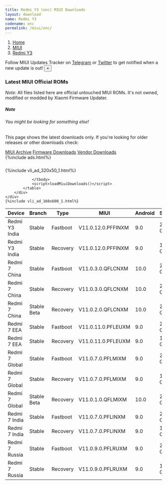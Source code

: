 ```yaml
---
title: Redmi Y3 (onc) MIUI Downloads
layout: download
name: Redmi Y3
codename: onc
permalink: /miui/onc/
---
```

<nav aria-label="breadcrumb">
    <ol class="breadcrumb">
        <li class="breadcrumb-item"><a href="/">Home</a></li>
        <li class="breadcrumb-item"><a href="/miui/">MIUI</a></li>
        <li class="breadcrumb-item active" aria-current="page"><a href="/miui/onc/">Redmi Y3</a></li>
    </ol>
</nav>
<div class="alert alert-primary alert-dismissible fade show" role="alert">
    Follow MIUI Updates Tracker on <a href="https://t.me/MIUIUpdatesTracker" class="alert-link">Telegram</a>
     or <a href="https://twitter.com/MiFwUpdater" class="alert-link">Twitter</a> to get notified when a new update is out!
    <button type="button" class="close" data-dismiss="alert" aria-label="Close">
        <span aria-hidden="true">&times;</span>
    </button>
</div>

### Latest MIUI Official ROMs
*Note*: All files listed here are official untouched MIUI ROMs. It's not owned, modified or modded by Xiaomi Firmware Updater.
<div class="card">
  <div class="card-body">
    <h5 class="card-title">Note</h5>
    <h6 class="card-subtitle mb-2 text-muted">You might be looking for something else!</h6>
    <p class="card-text">This page shows the latest downloads only.
     If you're looking for older releases or other downloads check:</p>
    <a href="/archive/miui/onc/" class="card-link">MIUI Archive</a>
    <a href="/firmware/onc/" class="card-link">Firmware Downloads</a>
    <a href="/vendor/onc/" class="card-link">Vendor Downloads</a>
  </div>
</div>
{%include ads.html%}
<div class="row justify-content-center">
    <div class="col-10">
        <div class="table-responsive-md" style="margin-top: 25px;">
            {%include vli_ad_320x50_1.html%}
            <table id="miui" class="display dt-responsive nowrap compact table table-striped table-hover table-sm">
                <thead class="thead-dark">
                    <tr>
                        <th data-ref="device">Device</th>
                        <th data-ref="branch">Branch</th>
                        <th data-ref="type">Type</th>
                        <th data-ref="miui">MIUI</th>
                        <th data-ref="android">Android</th>
                        <th data-ref="size">Size</th>
                        <th data-ref="size">Date</th>
                        <th data-ref="link">Link</th>
                    </tr>
                </thead>
                <tbody>
                <tr><td>Redmi Y3 India</td><td>Stable</td><td>Fastboot</td><td>V11.0.12.0.PFFINXM</td><td>9.0</td><td>2.2 GB</td><td>2020-11-16</td><td><a href="/miui/onc/stable/V11.0.12.0.PFFINXM/">Download</a></td></tr>
<tr><td>Redmi Y3 India</td><td>Stable</td><td>Recovery</td><td>V11.0.12.0.PFFINXM</td><td>9.0</td><td>1.8 GB</td><td>2020-11-23</td><td><a href="/miui/onc/stable/V11.0.12.0.PFFINXM/">Download</a></td></tr>
<tr><td>Redmi 7 China</td><td>Stable</td><td>Fastboot</td><td>V11.0.3.0.QFLCNXM</td><td>10.0</td><td>2.8 GB</td><td>2020-11-10</td><td><a href="/miui/onclite/stable/V11.0.3.0.QFLCNXM/">Download</a></td></tr>
<tr><td>Redmi 7 China</td><td>Stable</td><td>Recovery</td><td>V11.0.3.0.QFLCNXM</td><td>10.0</td><td>2.1 GB</td><td>2020-11-14</td><td><a href="/miui/onclite/stable/V11.0.3.0.QFLCNXM/">Download</a></td></tr>
<tr><td>Redmi 7 China</td><td>Stable Beta</td><td>Recovery</td><td>V11.0.2.0.QFLCNXM</td><td>10.0</td><td>2.1 GB</td><td>2020-07-30</td><td><a href="/miui/onclite/stable beta/V11.0.2.0.QFLCNXM/">Download</a></td></tr>
<tr><td>Redmi 7 EEA</td><td>Stable</td><td>Fastboot</td><td>V11.0.11.0.PFLEUXM</td><td>9.0</td><td>2.4 GB</td><td>2020-11-17</td><td><a href="/miui/onclite/stable/V11.0.11.0.PFLEUXM/">Download</a></td></tr>
<tr><td>Redmi 7 EEA</td><td>Stable</td><td>Recovery</td><td>V11.0.11.0.PFLEUXM</td><td>9.0</td><td>1.8 GB</td><td>2020-11-19</td><td><a href="/miui/onclite/stable/V11.0.11.0.PFLEUXM/">Download</a></td></tr>
<tr><td>Redmi 7 Global</td><td>Stable</td><td>Fastboot</td><td>V11.0.7.0.PFLMIXM</td><td>9.0</td><td>2.4 GB</td><td>2020-10-14</td><td><a href="/miui/onclite/stable/V11.0.7.0.PFLMIXM/">Download</a></td></tr>
<tr><td>Redmi 7 Global</td><td>Stable</td><td>Recovery</td><td>V11.0.7.0.PFLMIXM</td><td>9.0</td><td>1.8 GB</td><td>2020-11-11</td><td><a href="/miui/onclite/stable/V11.0.7.0.PFLMIXM/">Download</a></td></tr>
<tr><td>Redmi 7 Global</td><td>Stable Beta</td><td>Recovery</td><td>V11.0.1.0.QFLMIXM</td><td>10.0</td><td>2.0 GB</td><td>2020-12-22</td><td><a href="/miui/onclite/stable beta/V11.0.1.0.QFLMIXM/">Download</a></td></tr>
<tr><td>Redmi 7 India</td><td>Stable</td><td>Fastboot</td><td>V11.0.7.0.PFLINXM</td><td>9.0</td><td>2.2 GB</td><td>2020-08-27</td><td><a href="/miui/onclite/stable/V11.0.7.0.PFLINXM/">Download</a></td></tr>
<tr><td>Redmi 7 India</td><td>Stable</td><td>Recovery</td><td>V11.0.7.0.PFLINXM</td><td>9.0</td><td>1.8 GB</td><td>2020-09-02</td><td><a href="/miui/onclite/stable/V11.0.7.0.PFLINXM/">Download</a></td></tr>
<tr><td>Redmi 7 Russia</td><td>Stable</td><td>Fastboot</td><td>V11.0.9.0.PFLRUXM</td><td>9.0</td><td>2.4 GB</td><td>2020-11-15</td><td><a href="/miui/onclite/stable/V11.0.9.0.PFLRUXM/">Download</a></td></tr>
<tr><td>Redmi 7 Russia</td><td>Stable</td><td>Recovery</td><td>V11.0.9.0.PFLRUXM</td><td>9.0</td><td>1.8 GB</td><td>2020-11-19</td><td><a href="/miui/onclite/stable/V11.0.9.0.PFLRUXM/">Download</a></td></tr>

                </tbody>
                <script>loadMiuiDownloads()</script>
            </table>
        </div>
    </div>
    {%include vli_ad_160x600_1.html%}
</div>
